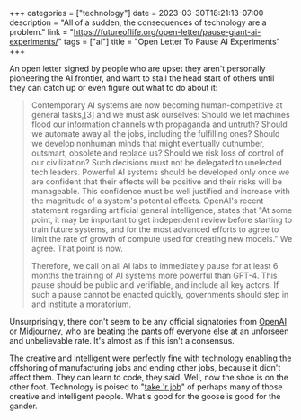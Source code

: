+++
categories = ["technology"]
date = 2023-03-30T18:21:13-07:00
description = "All of a sudden, the consequences of technology are a problem."
link = "https://futureoflife.org/open-letter/pause-giant-ai-experiments/"
tags = ["ai"]
title = "Open Letter To Pause AI Experiments"
+++

An open letter signed by people who are upset they aren't personally
pioneering the AI frontier, and want to stall the head start of others until they can catch up or even figure out what to do about it:

>Contemporary AI systems are now becoming human-competitive at general tasks,[3] and we must ask ourselves: Should we let machines flood our information channels with propaganda and untruth? Should we automate away all the jobs, including the fulfilling ones? Should we develop nonhuman minds that might eventually outnumber, outsmart, obsolete and replace us? Should we risk loss of control of our civilization? Such decisions must not be delegated to unelected tech leaders. Powerful AI systems should be developed only once we are confident that their effects will be positive and their risks will be manageable. This confidence must be well justified and increase with the magnitude of a system's potential effects. OpenAI's recent statement regarding artificial general intelligence, states that "At some point, it may be important to get independent review before starting to train future systems, and for the most advanced efforts to agree to limit the rate of growth of compute used for creating new models." We agree. That point is now.
>
>Therefore, we call on all AI labs to immediately pause for at least 6 months the training of AI systems more powerful than GPT-4. This pause should be public and verifiable, and include all key actors. If such a pause cannot be enacted quickly, governments should step in and institute a moratorium.

Unsurprisingly, there don't seem to be any official signatories from [OpenAI](https://en.wikipedia.org/wiki/OpenAI) or [Midjourney](https://en.wikipedia.org/wiki/Midjourney), who are beating the pants off everyone else at an unforseen and unbelievable rate. It's almost as if this isn't a consensus.

The creative and intelligent were perfectly fine with technology enabling the offshoring of manufacturing jobs and ending other jobs, because it didn't affect them. They can learn to code, they said. Well, now the shoe is on the other foot. Technology is poised to "[take 'r job](https://www.youtube.com/watch?v=APo2p4-WXsc)" of perhaps many of those creative and intelligent people. What's good for the goose is good for the gander.
